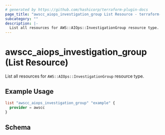 ```yaml
---
# generated by https://github.com/hashicorp/terraform-plugin-docs
page_title: "awscc_aiops_investigation_group List Resource - terraform-provider-awscc"
subcategory: ""
description: |-
  List all resources for AWS::AIOps::InvestigationGroup resource type.
---
```


# awscc_aiops_investigation_group (List Resource)

List all resources for `AWS::AIOps::InvestigationGroup` resource type.

## Example Usage

```terraform
list "awscc_aiops_investigation_group" "example" {
  provider = awscc
}
```

<!-- schema generated by tfplugindocs -->
## Schema
